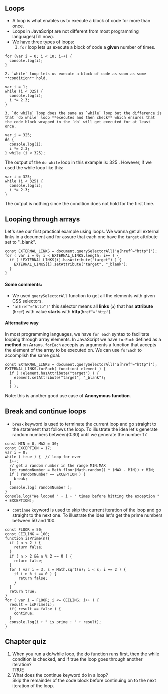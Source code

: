 ## Loops
* A loop is what enables us to execute a block of code for more than once.
* Loops in JavaScript are not different from most programming languages(Till now).
* We have three types of loops:
    1. `for` loop lets us execute a block of code a **given** number of times.
```
for (var i = 0; i < 10; i++) {
  console.log(i);
}
```
    2. `while` loop lets us execute a block of code as soon as some **condition** hold.
```
var i = 1;
while (i < 325) {
  console.log(i);
  i *= 2.3;
}
```
    3. `do while` loop does the same as `while` loop but the difference is that `do while` loop **executes and then check** which ensures that the code block wrapped in the `do` will get executed for at least once.
```
var i = 325;
do {
  console.log(i);
  i *= 2.3;
} while (i < 325);
```
The output of the `do while` loop in this example is: 325 . However, if we used the while loop like this:
```
var i = 325;
while (i < 325) {
  console.log(i);
  i *= 2.3;
}
```
The output is nothing since the condition does not hold for the first time.

## Looping through arrays
Let's see our first practical example using loops. We wanna get all external links in a document and for assure that each one have the `target` attribute set to "\_blank".
```
const EXTERNAL_LINKS = document.querySelectorAll('a[href^="http"]');
for ( var i = 0; i < EXTERNAL_LINKS.length; i++ ) {
  if ( !EXTERNAL_LINKS[i].hasAttribute("target") ) {
    EXTERNAL_LINKS[i].setAttribute("target", "_blank");
  }
}
```
#### Some comments:
* We used `querySelectorAll` function to get all the elements with given CSS selectors.
* `'a[href^="http"]'` this selector means all **links** (`a`) that has **attribute** (`href`) with value **starts** with **http**(`href^="http"`).

#### Alternative way
In most programming languages, we have `for each` syntax to facilitate looping through array elements. In JavaScript we have `forEach` defined as a **method** on Arrays. `forEach` accepts as arguments a function that accepts the element of the array to be executed on. We can use `forEach` to accomplish the same goal.
```
const EXTERNAL_LINKS = document.querySelectorAll('a[href^="http"]');
EXTERNAL_LINKS.forEach( function( element ) {
  if ( !element.hasAttribute("target") ) {
    element.setAttribute("target", "_blank");
  }
  } );
```
Note: this is another good use case of **Anonymous function**.

## Break and continue loops
* `break` keyword is used to terminate the current loop and go straight to the statement that follows the loop. To illustrate the idea let's generate random numbers between(0:30) until we generate the number 17.
```
const MIN = 0, MAX = 30;
const EXCEPTION = 17;
var i = 0;
while ( true ) {  // loop for ever
  i++;
  // get a random number in the range MIN:MAX
  let randomNumber = Math.floor(Math.random() * (MAX - MIN)) + MIN;
  if ( randomNumber == EXCEPTION ) {
    break;
  }
  console.log( randomNumber );
}
console.log("We looped " + i + " times before hitting the exception " + EXCEPTION);
```

* `continue` keyword is used to skip the current iteration of the loop and go straight to the next one. To illustrate the idea let's get the prime numbers between 50 and 100.
```
const FLOOR = 50;
const CEILING = 100;
function isPrime(n){
  if ( n < 2 ) {
    return false;
  }
  if ( n > 2 && n % 2 == 0 ) {
    return false;
  }
  for ( var i = 3, s = Math.sqrt(n); i < s; i += 2 ) {
    if ( n % i == 0 ) {
      return false;
    }
  }
  return true;
}
for ( var i = FLOOR; i <= CEILING; i++ ) {
  result = isPrime(i);
  if( result == false ) {
    continue;
  }
  console.log(i + " is prime : " + result);
}
```

## Chapter quiz
1. When you run a do/while loop, the do function runs first, then the while condition is checked, and if true the loop goes through another iteration?  
TRUE
2. What does the continue keyword do in a loop?  
Skip the remainder of the code block before continuing on to the next iteration of the loop.
